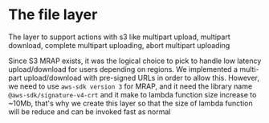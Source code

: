 # The file layer

The layer to support actions with s3 like multipart upload, multipart download, complete multipart uploading, abort multipart uploading

Since S3 MRAP exists, it was the logical choice to pick to handle low latency upload/download for users depending on regions.
We implemented a multi-part upload/download with pre-signed URLs in order to allow this.
However, we need to use `aws-sdk version 3` for MRAP, and it need the library name `@aws-sdk/signature-v4-crt` and it make to lambda function size increase to ~10Mb, that's why we create this layer so that the size of lambda function will be reduce and can be invoked fast as normal
